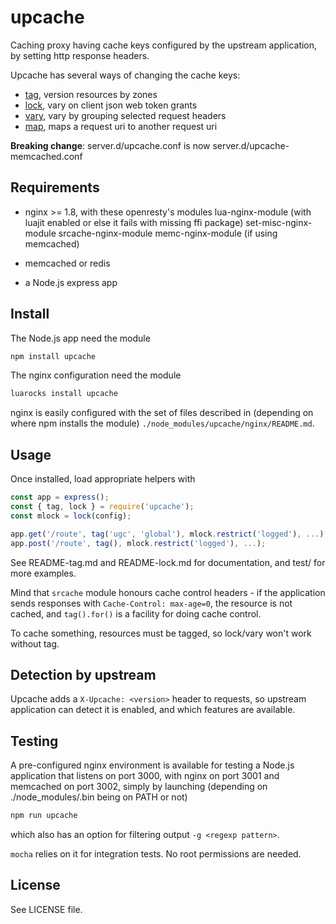 upcache
=======

Caching proxy having cache keys configured by the upstream application,
by setting http response headers.

Upcache has several ways of changing the cache keys:

- [tag](./README-tag.md), version resources by zones
- [lock](./README-lock.md), vary on client json web token grants
- [vary](./README-vary.md), vary by grouping selected request headers
- [map](./README-map.md), maps a request uri to another request uri

**Breaking change**: server.d/upcache.conf is now server.d/upcache-memcached.conf

Requirements
------------

- nginx >= 1.8, with these openresty's modules
  lua-nginx-module (with luajit enabled or else it fails with missing ffi package)
  set-misc-nginx-module
  srcache-nginx-module
  memc-nginx-module (if using memcached)

- memcached or redis

- a Node.js express app

Install
-------

The Node.js app need the module

```sh
npm install upcache
```

The nginx configuration need the module

```sh
luarocks install upcache
```

nginx is easily configured with the set of files described in (depending on
where npm installs the module) `./node_modules/upcache/nginx/README.md`.

Usage
-----

Once installed, load appropriate helpers with

```js
const app = express();
const { tag, lock } = require('upcache');
const mlock = lock(config);

app.get('/route', tag('ugc', 'global'), mlock.restrict('logged'), ...);
app.post('/route', tag(), mlock.restrict('logged'), ...);

```

See README-tag.md and README-lock.md for documentation,
and test/ for more examples.

Mind that `srcache` module honours cache control headers - if the application
sends responses with `Cache-Control: max-age=0`, the resource is not cached,
and `tag().for()` is a facility for doing cache control.

To cache something, resources must be tagged, so lock/vary won't work without tag.

Detection by upstream
---------------------

Upcache adds a `X-Upcache: <version>` header to requests, so upstream application
can detect it is enabled, and which features are available.

Testing
-------

A pre-configured nginx environment is available for testing a Node.js application
that listens on port 3000, with nginx on port 3001 and memcached on port 3002,
simply by launching (depending on ./node_modules/.bin being on PATH or not)

```sh
npm run upcache
```

which also has an option for filtering output `-g <regexp pattern>`.

`mocha` relies on it for integration tests. No root permissions are needed.

License
-------

See LICENSE file.
